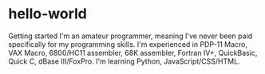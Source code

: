# hello-world
Getting started
I'm an amateur programmer, meaning I've never been paid specifically for my programming skills.  I'm experienced in PDP-11 Macro, VAX Macro, 6800/HC11 assembler, 68K assembler, Fortran IV+, QuickBasic, Quick C, dBase III/FoxPro.  I'm learning Python, JavaScript/CSS/HTML.
